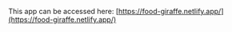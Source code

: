 This app can be accessed here: [https://food-giraffe.netlify.app/](https://food-giraffe.netlify.app/)
